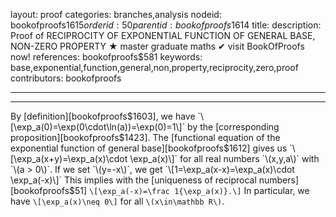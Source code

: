 layout: proof
categories: branches,analysis
nodeid: bookofproofs$1615
orderid: 50
parentid: bookofproofs$1614
title: 
description:  Proof of RECIPROCITY OF EXPONENTIAL FUNCTION OF GENERAL BASE, NON-ZERO PROPERTY &#9733; master graduate maths &#10004; visit BookOfProofs now!
references: bookofproofs$581
keywords: base,exponential,function,general,non,property,reciprocity,zero,proof
contributors: bookofproofs

---


---

By [definition][bookofproofs$1603], we have `\[\exp_a(0)=\exp(0\cdot\ln(a))=\exp(0)=1\]` by the [corresponding proposition][bookofproofs$1423]. The [functional equation of the exponential function of general base][bookofproofs$1612] gives us
`\[\exp_a(x+y)=\exp_a(x)\cdot \exp_a(x)\]`
for all real numbers `\(x,y,a\)` with `\(a > 0\)`. If we set `\(y=-x\)`, we get 
`\[1=\exp_a(x-x)=\exp_a(x)\cdot \exp_a(-x)\]`
This implies with the [uniqueness of reciprocal numbers][bookofproofs$51] `\[\exp_a(-x)=\frac 1{\exp_a(x)}.\]`
In particular, we have `\[\exp_a(x)\neq 0\]` for all `\(x\in\mathbb R\)`.

